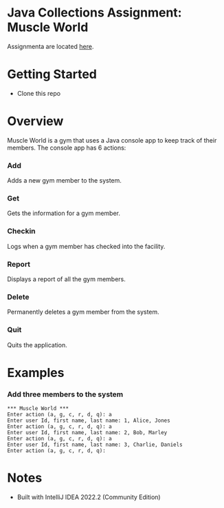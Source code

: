 # Java Collections Assignment: Muscle World
Assignmenta are located [here](./Assignments.md).

# Getting Started
- Clone this repo

# Overview
Muscle World is a gym that uses a Java console app to keep track of their members.  The console app has 6 actions:

### Add
Adds a new gym member to the system.

### Get
Gets the information for a gym member.

### Checkin
Logs when a gym member has checked into the facility.

### Report
Displays a report of all the gym members.

### Delete
Permanently deletes a gym member from the system.

### Quit
Quits the application.

# Examples

### Add three members to the system
```
*** Muscle World ***
Enter action (a, g, c, r, d, q): a
Enter user Id, first name, last name: 1, Alice, Jones
Enter action (a, g, c, r, d, q): a
Enter user Id, first name, last name: 2, Bob, Marley
Enter action (a, g, c, r, d, q): a
Enter user Id, first name, last name: 3, Charlie, Daniels
Enter action (a, g, c, r, d, q): 
```



# Notes
- Built with IntelliJ IDEA 2022.2 (Community Edition)
